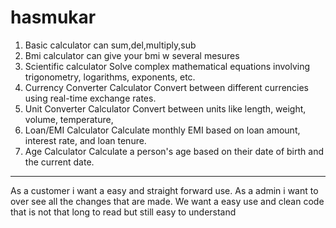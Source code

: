 # hasmukar

1. Basic calculator
can sum,del,multiply,sub
2. Bmi calculator
can give your bmi w several mesures
3. Scientific calculator
Solve complex mathematical equations involving trigonometry, logarithms, exponents, etc.
4. Currency Converter Calculator
Convert between different currencies using real-time exchange rates.
5. Unit Converter Calculator
Convert between units like length, weight, volume, temperature,
6. Loan/EMI Calculator
Calculate monthly EMI based on loan amount, interest rate, and loan tenure.
7. Age Calculator
Calculate a person's age based on their date of birth and the current date.
--------------------------------------------------------------------------------

As a customer i want a easy and straight forward use.
As a admin i want to over see all the changes that are made.
We want a easy use and clean code that is not that long to read but still easy to understand 
